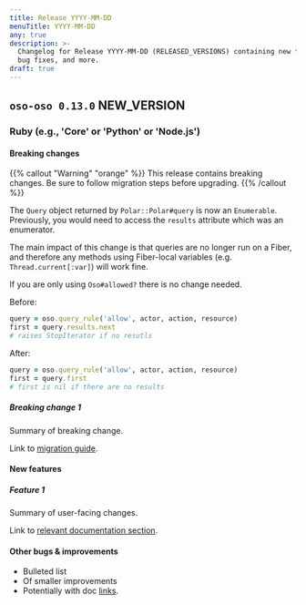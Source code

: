 ```yaml
---
title: Release YYYY-MM-DD
menuTitle: YYYY-MM-DD
any: true
description: >-
  Changelog for Release YYYY-MM-DD (RELEASED_VERSIONS) containing new features,
  bug fixes, and more.
draft: true
---
```


## `oso-oso 0.13.0` NEW_VERSION

### Ruby (e.g., 'Core' or 'Python' or 'Node.js')

#### Breaking changes

<!-- TODO: remove warning and replace with "None" if no breaking changes. -->

{{% callout "Warning" "orange" %}}
  This release contains breaking changes. Be sure to follow migration steps
  before upgrading.
{{% /callout %}}

The `Query` object returned by `Polar::Polar#query` is now an `Enumerable`.
Previously, you would need to access the `results` attribute which
was an enumerator.

The main impact of this change is that queries are no longer run
on a Fiber, and therefore any methods using Fiber-local variables
(e.g. `Thread.current[:var]`) will work fine.

If you are only using `Oso#allowed?` there is no change needed.

Before:

```ruby
query = oso.query_rule('allow', actor, action, resource)
first = query.results.next
# raises StopIterator if no resutls
```

After:

```ruby
query = oso.query_rule('allow', actor, action, resource)
first = query.first
# first is nil if there are no results
```



##### Breaking change 1

Summary of breaking change.

Link to [migration guide]().

#### New features

##### Feature 1

Summary of user-facing changes.

Link to [relevant documentation section]().

#### Other bugs & improvements

- Bulleted list
- Of smaller improvements
- Potentially with doc [links]().
